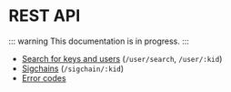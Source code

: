 # REST API

::: warning
This documentation is in progress.
:::

- [Search for keys and users](user.md) (`/user/search`, `/user/:kid`)
- [Sigchains](sigchain.md) (`/sigchain/:kid`)
- [Error codes](errors.md)
